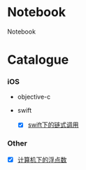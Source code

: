 # Notebook
Notebook


# Catalogue

### iOS

-   objective-c

-   swift
    - [x]  [swift下的链式调用](https://github.com/7-Yue/SwiftChain)

### Other

- [x]  [计算机下的浮点数](./Catalogue/%E8%AE%A1%E7%AE%97%E6%9C%BA%E4%B8%8B%E7%9A%84%E6%B5%AE%E7%82%B9%E6%95%B0/%E8%AE%A1%E7%AE%97%E6%9C%BA%E4%B8%8B%E7%9A%84%E6%B5%AE%E7%82%B9%E6%95%B0.md)<br> 
